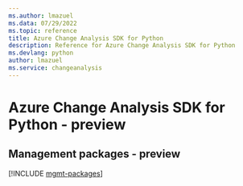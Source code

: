 ```yaml
---
ms.author: lmazuel
ms.data: 07/29/2022
ms.topic: reference
title: Azure Change Analysis SDK for Python
description: Reference for Azure Change Analysis SDK for Python
ms.devlang: python
author: lmazuel
ms.service: changeanalysis
---
```

# Azure Change Analysis SDK for Python - preview

## Management packages - preview
[!INCLUDE [mgmt-packages](change-analysis-mgmt-index.md)]
